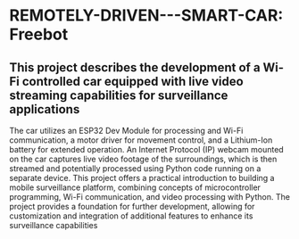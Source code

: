 # REMOTELY-DRIVEN---SMART-CAR: Freebot
## This project describes the development of a Wi-Fi controlled car equipped with live video streaming capabilities for surveillance applications
 
The car utilizes an ESP32 Dev Module for processing and Wi-Fi communication, a motor driver for movement control, and a Lithium-Ion battery for extended operation. An Internet Protocol (IP) webcam mounted on the car captures live video footage of the surroundings, which is then streamed and potentially processed using Python code running on a separate device. This project offers a practical introduction to building a mobile surveillance platform, combining concepts of microcontroller programming, Wi-Fi communication, and video processing with Python. The project provides a foundation for further development, allowing for customization and integration of additional features to enhance its surveillance capabilities
